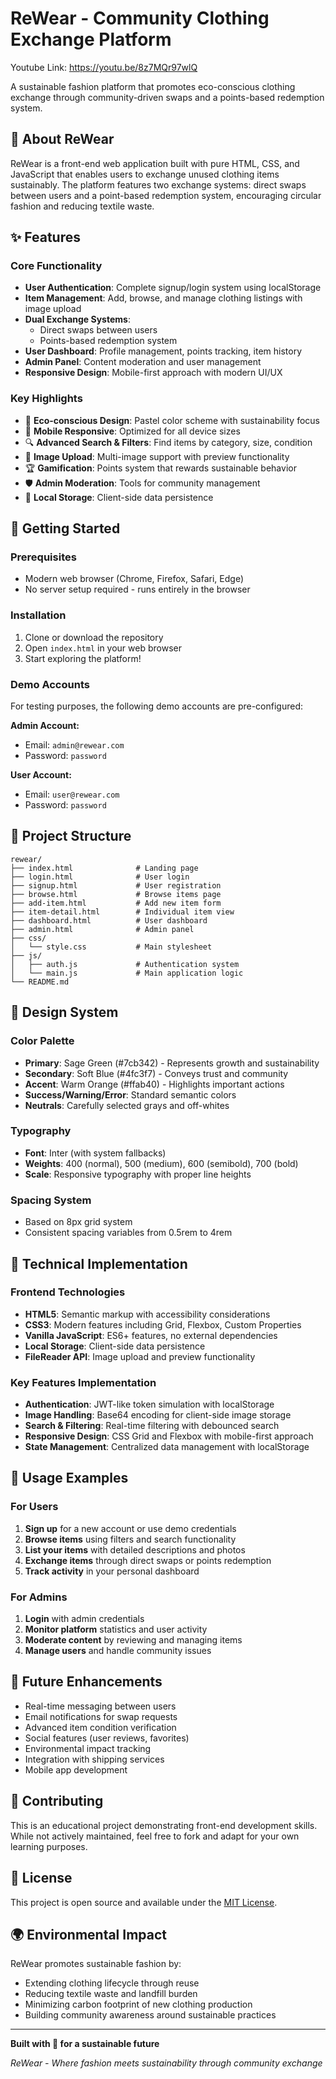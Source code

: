 # ReWear - Community Clothing Exchange Platform
Youtube Link: https://youtu.be/8z7MQr97wlQ

A sustainable fashion platform that promotes eco-conscious clothing exchange through community-driven swaps and a points-based redemption system.

## 🌱 About ReWear

ReWear is a front-end web application built with pure HTML, CSS, and JavaScript that enables users to exchange unused clothing items sustainably. The platform features two exchange systems: direct swaps between users and a point-based redemption system, encouraging circular fashion and reducing textile waste.

## ✨ Features

### Core Functionality
- **User Authentication**: Complete signup/login system using localStorage
- **Item Management**: Add, browse, and manage clothing listings with image upload
- **Dual Exchange Systems**: 
  - Direct swaps between users
  - Points-based redemption system
- **User Dashboard**: Profile management, points tracking, item history
- **Admin Panel**: Content moderation and user management
- **Responsive Design**: Mobile-first approach with modern UI/UX

### Key Highlights
- 🎨 **Eco-conscious Design**: Pastel color scheme with sustainability focus
- 📱 **Mobile Responsive**: Optimized for all device sizes
- 🔍 **Advanced Search & Filters**: Find items by category, size, condition
- 📸 **Image Upload**: Multi-image support with preview functionality
- 🏆 **Gamification**: Points system that rewards sustainable behavior
- 🛡️ **Admin Moderation**: Tools for community management
- 💾 **Local Storage**: Client-side data persistence

## 🚀 Getting Started

### Prerequisites
- Modern web browser (Chrome, Firefox, Safari, Edge)
- No server setup required - runs entirely in the browser

### Installation
1. Clone or download the repository
2. Open `index.html` in your web browser
3. Start exploring the platform!

### Demo Accounts
For testing purposes, the following demo accounts are pre-configured:

**Admin Account:**
- Email: `admin@rewear.com`
- Password: `password`

**User Account:**
- Email: `user@rewear.com`
- Password: `password`

## 📁 Project Structure

```
rewear/
├── index.html              # Landing page
├── login.html              # User login
├── signup.html             # User registration
├── browse.html             # Browse items page
├── add-item.html           # Add new item form
├── item-detail.html        # Individual item view
├── dashboard.html          # User dashboard
├── admin.html              # Admin panel
├── css/
│   └── style.css           # Main stylesheet
├── js/
│   ├── auth.js             # Authentication system
│   └── main.js             # Main application logic
└── README.md
```

## 🎨 Design System

### Color Palette
- **Primary**: Sage Green (#7cb342) - Represents growth and sustainability
- **Secondary**: Soft Blue (#4fc3f7) - Conveys trust and community
- **Accent**: Warm Orange (#ffab40) - Highlights important actions
- **Success/Warning/Error**: Standard semantic colors
- **Neutrals**: Carefully selected grays and off-whites

### Typography
- **Font**: Inter (with system fallbacks)
- **Weights**: 400 (normal), 500 (medium), 600 (semibold), 700 (bold)
- **Scale**: Responsive typography with proper line heights

### Spacing System
- Based on 8px grid system
- Consistent spacing variables from 0.5rem to 4rem

## 🔧 Technical Implementation

### Frontend Technologies
- **HTML5**: Semantic markup with accessibility considerations
- **CSS3**: Modern features including Grid, Flexbox, Custom Properties
- **Vanilla JavaScript**: ES6+ features, no external dependencies
- **Local Storage**: Client-side data persistence
- **FileReader API**: Image upload and preview functionality

### Key Features Implementation
- **Authentication**: JWT-like token simulation with localStorage
- **Image Handling**: Base64 encoding for client-side image storage
- **Search & Filtering**: Real-time filtering with debounced search
- **Responsive Design**: CSS Grid and Flexbox with mobile-first approach
- **State Management**: Centralized data management with localStorage

## 🌟 Usage Examples

### For Users
1. **Sign up** for a new account or use demo credentials
2. **Browse items** using filters and search functionality
3. **List your items** with detailed descriptions and photos
4. **Exchange items** through direct swaps or points redemption
5. **Track activity** in your personal dashboard

### For Admins
1. **Login** with admin credentials
2. **Monitor platform** statistics and user activity
3. **Moderate content** by reviewing and managing items
4. **Manage users** and handle community issues

## 🎯 Future Enhancements

- Real-time messaging between users
- Email notifications for swap requests
- Advanced item condition verification
- Social features (user reviews, favorites)
- Environmental impact tracking
- Integration with shipping services
- Mobile app development

## 🤝 Contributing

This is an educational project demonstrating front-end development skills. While not actively maintained, feel free to fork and adapt for your own learning purposes.

## 📄 License

This project is open source and available under the [MIT License](LICENSE).

## 🌍 Environmental Impact

ReWear promotes sustainable fashion by:
- Extending clothing lifecycle through reuse
- Reducing textile waste and landfill burden
- Minimizing carbon footprint of new clothing production
- Building community awareness around sustainable practices

---

**Built with 💚 for a sustainable future**

*ReWear - Where fashion meets sustainability through community exchange*
